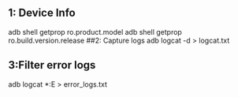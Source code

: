 ## 1: Device Info
adb shell getprop ro.product.model
adb shell getprop ro.build.version.release
##2: Capture logs
adb logcat -d > logcat.txt
## 3:Filter error logs
adb logcat *:E > error_logs.txt
